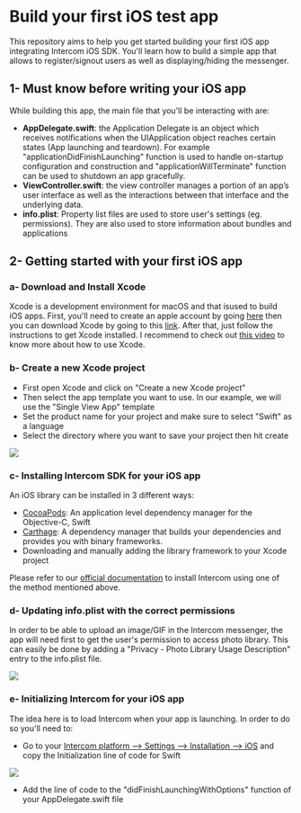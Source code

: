 # Build your first iOS test app
This repository aims to help you get started building your first iOS app integrating Intercom iOS SDK. You'll learn how to build a simple app that allows to register/signout users as well as displaying/hiding the messenger.

## 1- Must know before writing your iOS app

While building this app, the main file that you'll be interacting with are:

- **AppDelegate.swift**: the Application Delegate is an object which receives notifications when the UIApplication object reaches certain states (App launching and teardown). For example "applicationDidFinishLaunching" function is used to handle on-startup configuration and construction and "applicationWillTerminate" function can be used to shutdown an app gracefully.
- **ViewController.swift**: the view controller manages a portion of an app’s user interface as well as the interactions between that interface and the underlying data. 
- **info.plist**: Property list files are used to store user's settings (eg. permissions). They are also used to store information about bundles and applications

## 2- Getting started with your first iOS app
### a- Download and Install Xcode
Xcode is a development environment for macOS and that isused to build iOS apps.
First, you'll need to create an apple account by going [here](https://appleid.apple.com/account?appId=632&returnUrl=https%3A%2F%2Fdeveloper.apple.com%2Fdownload%2F#!&page=create) then you can download Xcode by going to this [link](https://developer.apple.com/xcode/).
After that, just follow the instructions to get Xcode installed. I recommend to check out [this video](https://www.youtube.com/watch?v=YIZxSZJMU2Y) to know more about how to use Xcode.
### b- Create a new Xcode project
- First open Xcode and click on "Create a new Xcode project"
- Then select the app template you want to use. In our example, we will use the "Single View App" template
- Set the product name for your project and make sure to select "Swift" as a language
- Select the directory where you want to save your project then hit create


![](https://downloads.intercomcdn.com/i/o/96184484/e2d09bd5c79921126441d344/Screen+Recording+2019-01-10+at+09.07+p.m..gif)

### c- Installing Intercom SDK for your iOS app
An iOS library can be installed in 3 different ways:
- [CocoaPods](https://cocoapods.org/): An application level dependency manager for the Objective-C, Swift 
- [Carthage](https://github.com/Carthage/Carthage): A dependency manager that builds your dependencies and provides you with binary frameworks.
- Downloading and manually adding the library framework to your Xcode project

Please refer to our [official documentation](https://developers.intercom.com/installing-intercom/docs/ios-installation#section-step-1-install-intercom) to install Intercom using one of the method mentioned above.

### d- Updating info.plist with the correct permissions

In order to be able to upload an image/GIF in the Intercom messenger, the app will need first to get the user's permission to access photo library. This can easily be done by adding a "Privacy - Photo Library Usage Description" entry to the info.plist file.

![](https://downloads.intercomcdn.com/i/o/96189961/f6f406f6e49aaecaf7d40dd8/56a43d2-Screen_Shot_2016-11-09_at_16.01.34.png)


### e- Initializing Intercom for your iOS app

The idea here is to load Intercom when your app is launching. In order to do so you'll need to:
- Go to your [Intercom platform --> Settings --> Installation --> iOS](https://app.intercom.io/a/apps/_/settings/ios) and copy the Initialization line of code for Swift

![](https://downloads.intercomcdn.com/i/o/96191205/ea8149f7f481aa6b2da49832/a2de3a1-Installing_iOS.png)
- Add the line of code to the "didFinishLaunchingWithOptions" function of your AppDelegate.swift file

